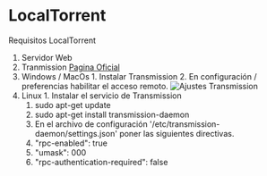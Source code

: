 # LocalTorrent
Requisitos LocalTorrent

1. Servidor Web
2. Tranmission [Pagina Oficial](https://transmissionbt.com/download/)
  1. Windows / MacOs
    1. Instalar Transmission
    2. En configuración / preferencias habilitar el acceso remoto.
    ![Ajustes Transmission](https://i.imgur.com/PeHvR6S.png "Ajustes Transmission")
  1. Linux
    1. Instalar el servicio de Transmission
      1. sudo apt-get update
      2. sudo apt-get install transmission-daemon
      3. En el archivo de configuración '/etc/transmission-daemon/settings.json' poner las siguientes directivas.
        1. "rpc-enabled": true
        2. "umask": 000
        3. "rpc-authentication-required": false
